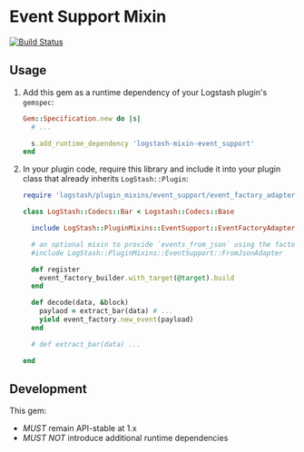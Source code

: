 # Event Support Mixin

[![Build Status](https://travis-ci.org/logstash-plugins/logstash-mixin-event_support.svg?branch=master)](https://travis-ci.org/logstash-plugins/logstash-mixin-event_support)


## Usage

1. Add this gem as a runtime dependency of your Logstash plugin's `gemspec`:

    ~~~ ruby
    Gem::Specification.new do |s|
      # ...

      s.add_runtime_dependency 'logstash-mixin-event_support'
    end
    ~~~

2. In your plugin code, require this library and include it into your plugin class
   that already inherits `LogStash::Plugin`:

    ~~~ ruby
    require 'logstash/plugin_mixins/event_support/event_factory_adapter'

    class LogStash::Codecs::Bar < Logstash::Codecs::Base

      include LogStash::PluginMixins::EventSupport::EventFactoryAdapter
   
      # an optional mixin to provide `events_from_json` using the factory :
      #include LogStash::PluginMixins::EventSupport::FromJsonAdapter

      def register
        event_factory_builder.with_target(@target).build
      end
   
      def decode(data, &block)
        paylaod = extract_bar(data) # ...
        yield event_factory.new_event(payload)
      end
   
      # def extract_bar(data) ...
   
    end
    ~~~

## Development

This gem:
 - *MUST* remain API-stable at 1.x
 - *MUST NOT* introduce additional runtime dependencies
